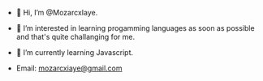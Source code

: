 - 👋 Hi, I’m @MozarcxIaye. 
- 👀 I’m interested in learning progamming languages as soon as possible and that's quite challanging for me.
- 🌱 I’m currently learning Javascript.

- Email: mozarcxiaye@gmail.com


